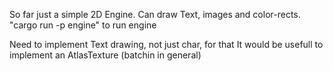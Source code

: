 So far just a simple 2D Engine. Can draw Text, images and color-rects.
"cargo run -p engine" to run engine

Need to implement Text drawing, not just char, for that It would be usefull to implement an AtlasTexture (batchin in general)